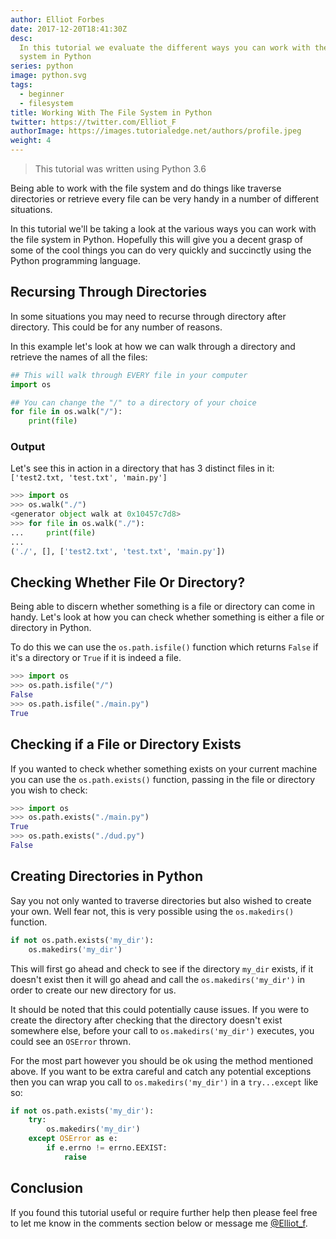 ```yaml
---
author: Elliot Forbes
date: 2017-12-20T18:41:30Z
desc:
  In this tutorial we evaluate the different ways you can work with the file
  system in Python
series: python
image: python.svg
tags:
  - beginner
  - filesystem
title: Working With The File System in Python
twitter: https://twitter.com/Elliot_F
authorImage: https://images.tutorialedge.net/authors/profile.jpeg
weight: 4
---
```


> This tutorial was written using Python 3.6

Being able to work with the file system and do things like traverse directories
or retrieve every file can be very handy in a number of different situations.

In this tutorial we'll be taking a look at the various ways you can work with
the file system in Python. Hopefully this will give you a decent grasp of some
of the cool things you can do very quickly and succinctly using the Python
programming language.

## Recursing Through Directories

In some situations you may need to recurse through directory after directory.
This could be for any number of reasons.

In this example let's look at how we can walk through a directory and retrieve
the names of all the files:

```py
## This will walk through EVERY file in your computer
import os

## You can change the "/" to a directory of your choice
for file in os.walk("/"):
    print(file)
```

### Output

Let's see this in action in a directory that has 3 distinct files in it:
`['test2.txt, 'test.txt', 'main.py']`

```py
>>> import os
>>> os.walk("./")
<generator object walk at 0x10457c7d8>
>>> for file in os.walk("./"):
...     print(file)
...
('./', [], ['test2.txt', 'test.txt', 'main.py'])
```

## Checking Whether File Or Directory?

Being able to discern whether something is a file or directory can come in
handy. Let's look at how you can check whether something is either a file or
directory in Python.

To do this we can use the `os.path.isfile()` function which returns `False` if
it's a directory or `True` if it is indeed a file.

```py
>>> import os
>>> os.path.isfile("/")
False
>>> os.path.isfile("./main.py")
True
```

## Checking if a File or Directory Exists

If you wanted to check whether something exists on your current machine you can
use the `os.path.exists()` function, passing in the file or directory you wish
to check:

```py
>>> import os
>>> os.path.exists("./main.py")
True
>>> os.path.exists("./dud.py")
False
```

## Creating Directories in Python

Say you not only wanted to traverse directories but also wished to create your
own. Well fear not, this is very possible using the `os.makedirs()` function.

```py
if not os.path.exists('my_dir'):
    os.makedirs('my_dir')
```

This will first go ahead and check to see if the directory `my_dir` exists, if
it doesn't exist then it will go ahead and call the `os.makedirs('my_dir')` in
order to create our new directory for us.

It should be noted that this could potentially cause issues. If you were to
create the directory after checking that the directory doesn't exist somewhere
else, before your call to `os.makedirs('my_dir')` executes, you could see an
`OSError` thrown.

For the most part however you should be ok using the method mentioned above. If
you want to be extra careful and catch any potential exceptions then you can
wrap you call to `os.makedirs('my_dir')` in a `try...except` like so:

```py
if not os.path.exists('my_dir'):
    try:
        os.makedirs('my_dir')
    except OSError as e:
        if e.errno != errno.EEXIST:
            raise
```

## Conclusion

If you found this tutorial useful or require further help then please feel free
to let me know in the comments section below or message me
[@Elliot_f](https://twitter.com/elliot_f).
